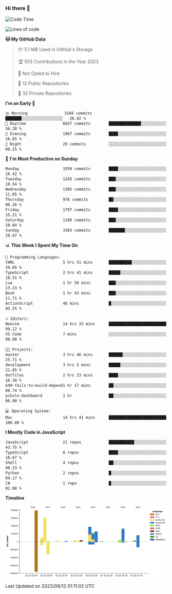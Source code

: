 ### Hi there 👋

<!--
**Clumsy-Coder/Clumsy-Coder** is a ✨ _special_ ✨ repository because its `README.md` (this file) appears on your GitHub profile.

Here are some ideas to get you started:

- 🔭 I’m currently working on ...
- 🌱 I’m currently learning ...
- 👯 I’m looking to collaborate on ...
- 🤔 I’m looking for help with ...
- 💬 Ask me about ...
- 📫 How to reach me: ...
- 😄 Pronouns: ...
- ⚡ Fun fact: ...
-->

<!-- anmol098/waka-readme-stats -->
<!--START_SECTION:waka-->
![Code Time](http://img.shields.io/badge/Code%20Time-376%20hrs%2059%20mins-blue)

![Lines of code](https://img.shields.io/badge/From%20Hello%20World%20I%27ve%20Written-3.1%20million%20lines%20of%20code-blue)

**🐱 My GitHub Data** 

> 📦 5.1 MB Used in GitHub's Storage 
 > 
> 🏆 553 Contributions in the Year 2023
 > 
> 🚫 Not Opted to Hire
 > 
> 📜 12 Public Repositories 
 > 
> 🔑 32 Private Repositories 
 > 
**I'm an Early 🐤** 

```text
🌞 Morning                3168 commits        ███████░░░░░░░░░░░░░░░░░░   26.82 % 
🌆 Daytime                6647 commits        ██████████████░░░░░░░░░░░   56.28 % 
🌃 Evening                1967 commits        ████░░░░░░░░░░░░░░░░░░░░░   16.65 % 
🌙 Night                  29 commits          ░░░░░░░░░░░░░░░░░░░░░░░░░   00.25 % 
```
📅 **I'm Most Productive on Sunday** 

```text
Monday                   1939 commits        ████░░░░░░░░░░░░░░░░░░░░░   16.42 % 
Tuesday                  1245 commits        ███░░░░░░░░░░░░░░░░░░░░░░   10.54 % 
Wednesday                1305 commits        ███░░░░░░░░░░░░░░░░░░░░░░   11.05 % 
Thursday                 976 commits         ██░░░░░░░░░░░░░░░░░░░░░░░   08.26 % 
Friday                   1797 commits        ████░░░░░░░░░░░░░░░░░░░░░   15.21 % 
Saturday                 1186 commits        ███░░░░░░░░░░░░░░░░░░░░░░   10.04 % 
Sunday                   3363 commits        ███████░░░░░░░░░░░░░░░░░░   28.47 % 
```


📊 **This Week I Spent My Time On** 

```text
💬 Programming Languages: 
YAML                     5 hrs 51 mins       ██████████░░░░░░░░░░░░░░░   39.85 % 
TypeScript               2 hrs 41 mins       █████░░░░░░░░░░░░░░░░░░░░   18.31 % 
Lua                      1 hr 56 mins        ███░░░░░░░░░░░░░░░░░░░░░░   13.23 % 
Bash                     1 hr 43 mins        ███░░░░░░░░░░░░░░░░░░░░░░   11.71 % 
ActionScript             48 mins             █░░░░░░░░░░░░░░░░░░░░░░░░   05.55 % 

🔥 Editors: 
Neovim                   14 hrs 33 mins      █████████████████████████   99.12 % 
VS Code                  7 mins              ░░░░░░░░░░░░░░░░░░░░░░░░░   00.88 % 

🐱‍💻 Projects: 
master                   3 hrs 46 mins       ██████░░░░░░░░░░░░░░░░░░░   25.71 % 
development              3 hrs 5 mins        █████░░░░░░░░░░░░░░░░░░░░   21.05 % 
dotfiles                 2 hrs 23 mins       ████░░░░░░░░░░░░░░░░░░░░░   16.30 % 
649-fails-to-build-depend1 hr 17 mins        ██░░░░░░░░░░░░░░░░░░░░░░░   08.74 % 
pihole-dashboard         1 hr                ██░░░░░░░░░░░░░░░░░░░░░░░   06.90 % 

💻 Operating System: 
Mac                      14 hrs 41 mins      █████████████████████████   100.00 % 
```

**I Mostly Code in JavaScript** 

```text
JavaScript               21 repos            ███████████░░░░░░░░░░░░░░   43.75 % 
TypeScript               8 repos             ████░░░░░░░░░░░░░░░░░░░░░   16.67 % 
Shell                    4 repos             ██░░░░░░░░░░░░░░░░░░░░░░░   08.33 % 
Python                   2 repos             █░░░░░░░░░░░░░░░░░░░░░░░░   04.17 % 
C#                       1 repo              █░░░░░░░░░░░░░░░░░░░░░░░░   02.08 % 
```



**Timeline**

![Lines of Code chart](https://raw.githubusercontent.com/Clumsy-Coder/Clumsy-Coder/main/assets/bar_graph.png)


 Last Updated on 2023/09/12 01:11:02 UTC
<!--END_SECTION:waka-->
